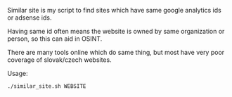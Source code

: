 Similar site is my script to find sites which have same google analytics ids or adsense ids.

Having same id often means the website is owned by same organization or person, so this can aid in OSINT.

There are many tools online which do same thing, but most have very poor coverage of slovak/czech websites.

Usage:
```
./similar_site.sh WEBSITE
```

